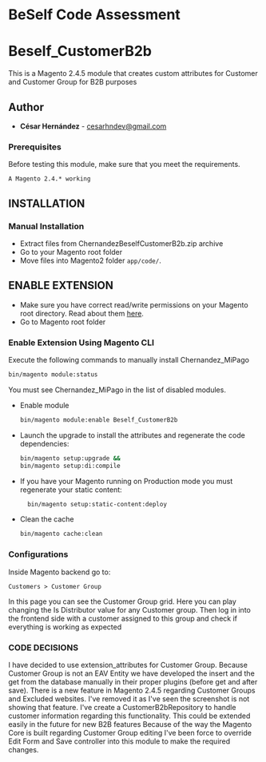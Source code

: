 # BeSelf Code Assessment


# Beself_CustomerB2b
This is a Magento 2.4.5 module that creates custom attributes for Customer and Customer Group for B2B purposes

## Author
* **César Hernández** - [cesarhndev@gmail.com](mailto:cesarhndev@gmail.com)

### Prerequisites
Before testing this module, make sure that you meet the requirements.

```
A Magento 2.4.* working
```

## INSTALLATION
### Manual Installation
* Extract files from ChernandezBeselfCustomerB2b.zip archive
* Go to your Magento root folder
* Move files into Magento2 folder `app/code/`.


## ENABLE EXTENSION
* Make sure you have correct read/write permissions on your Magento root directory.
  Read about them [here](https://experienceleague.adobe.com/docs/commerce-operations/configuration-guide/deployment/file-system-permissions.html?lang=en).
* Go to Magento root folder

###  Enable Extension Using Magento CLI
Execute the following commands to manually install Chernandez_MiPago
   ```sh
  bin/magento module:status
   ``` 
You must see Chernandez_MiPago in the list of disabled modules.

- Enable module
   ```sh
   bin/magento module:enable Beself_CustomerB2b
   ```
- Launch the upgrade to install the attributes and regenerate the code dependencies:
   ```sh
   bin/magento setup:upgrade &&
   bin/magento setup:di:compile
   ```

- If you have your Magento running on Production mode you must regenerate your static content:
  ```sh
    bin/magento setup:static-content:deploy
  ```
- Clean the cache
   ```sh
   bin/magento cache:clean
   ```

### Configurations

Inside Magento backend go to:
```
Customers > Customer Group
```
In this page you can see the Customer Group grid. Here you can play changing the Is Distributor value for any Customer group. Then log in into the frontend side with a customer assigned to this group and check if everything is working as expected


### CODE DECISIONS

I have decided to use extension_attributes for Customer Group. Because Customer Group is not an EAV Entity we have developed the insert and the get from the database manually in their proper plugins (before get and after save).
There is a new feature in Magento 2.4.5 regarding Customer Groups and Excluded websites. I've removed it as I've seen the screenshot is not showing that feature.
I've create a CustomerB2bRepository to handle customer information regarding this functionality. This could be extended easily in the future for new B2B features
Because of the way the Magento Core is built regarding Customer Group editing I've been force to override Edit Form and Save controller into this module to make the required changes.